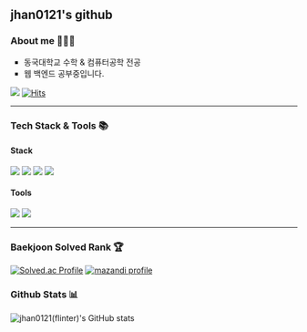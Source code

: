 ## jhan0121's github

### About me 🧑🏻‍💻
<ul style = "list-style-type:square;">
<li> 동국대학교 수학 & 컴퓨터공학 전공</li>
<li> 웹 백엔드 공부중입니다.</li>
</ul>

<a href="mailto:jhan0121@gmail.com"><img src="https://img.shields.io/badge/Gmail-d14836?style=flat-square&logo=Gmail&logoColor=white&link=jhan0121@gmail.com"/></a>
[![Hits](https://hits.seeyoufarm.com/api/count/incr/badge.svg?url=https://github.com/jhan0121&icon=github.svg&icon_color=%23E7E7E7&title=github&edge_flat=false)](https://hits.seeyoufarm.com)

---

###  Tech Stack & Tools 📚

#### Stack
<div>

<img src="https://img.shields.io/badge/java-007396?style=for-the-badge&logo=openjdk&logoColor=white">
<img src="https://img.shields.io/badge/python-3776AB?style=for-the-badge&logo=python&logoColor=white">
<img src="https://img.shields.io/badge/spring boot-6DB33F?style=for-the-badge&logo=springboot&logoColor=white">
<img src="https://img.shields.io/badge/mysql-4479A1?style=for-the-badge&logo=mysql&logoColor=white">

</div>

#### Tools

<div>
<img src="https://img.shields.io/badge/intellijidea-000000?style=for-the-badge&logo=intellijidea&logoColor=white">
<img src="https://img.shields.io/badge/vscode-007ACC?style=for-the-badge&logo=visualstudiocode&logoColor=white">

</div>

---

<div>
	
### Baekjoon Solved Rank 🏆
[![Solved.ac Profile](http://mazassumnida.wtf/api/v2/generate_badge?boj=flinter)](https://solved.ac/flinter)
[![mazandi profile](http://mazandi.herokuapp.com/api?handle=flinter&theme=cold)](https://solved.ac/flinter)

### Github Stats 📊
![jhan0121(flinter)'s GitHub stats](https://github-readme-stats.vercel.app/api?username=jhan0121&show_icons=true&theme=radical)

</div>
